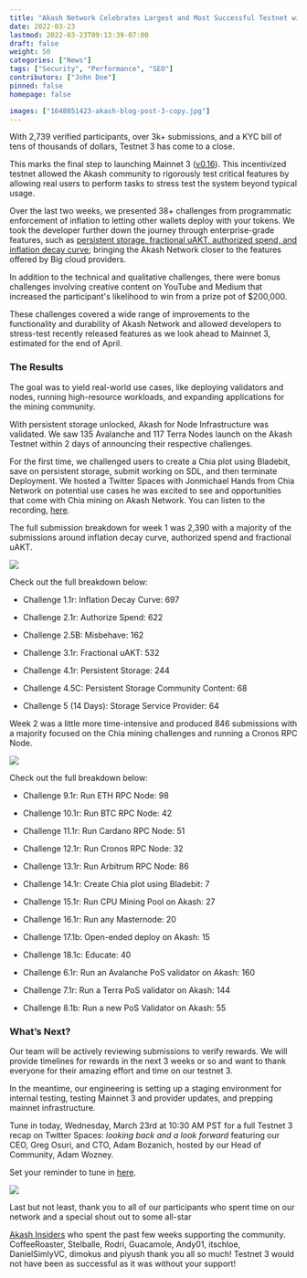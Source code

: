 ```yaml
---
title: "Akash Network Celebrates Largest and Most Successful Testnet with 14k+ Participants  "
date: 2022-03-23
lastmod: 2022-03-23T09:13:39-07:00
draft: false
weight: 50
categories: ["News"]
tags: ["Security", "Performance", "SEO"]
contributors: ["John Doe"]
pinned: false
homepage: false

images: ["1648051423-akash-blog-post-3-copy.jpg"]
---
```

With 2,739 verified participants, over 3k+ submissions, and a KYC bill of tens of thousands of dollars, Testnet 3 has come to a close.

This marks the final step to launching Mainnet 3 ([v0.16](https://github.com/ovrclk/akash/releases)). This incentivized testnet allowed the Akash community to rigorously test critical features by allowing real users to perform tasks to stress test the system beyond typical usage. 

Over the last two weeks, we presented 38+ challenges from programmatic enforcement of inflation to letting other wallets deploy with your tokens. We took the developer further down the journey through enterprise-grade features, such as [persistent storage, fractional uAKT, authorized spend, and inflation decay curve](https://www.youtube.com/playlist?list=PLRgCVoVMln9qa0F5B10wykSlC4KOtXlhM); bringing the Akash Network closer to the features offered by Big cloud providers. 

In addition to the technical and qualitative challenges, there were bonus challenges involving creative content on YouTube and Medium that increased the participant's likelihood to win from a prize pot of $200,000. 

These challenges covered a wide range of improvements to the functionality and durability of Akash Network and allowed developers to stress-test recently released features as we look ahead to Mainnet 3, estimated for the end of April. 

### **The Results**

The goal was to yield real-world use cases, like deploying validators and nodes, running high-resource workloads, and expanding applications for the mining community.

With persistent storage unlocked, Akash for Node Infrastructure was validated. We saw 135 Avalanche and 117 Terra Nodes launch on the Akash Testnet within 2 days of announcing their respective challenges. 

For the first time, we challenged users to create a Chia plot using Bladebit, save on persistent storage, submit working on SDL, and then terminate Deployment. We hosted a Twitter Spaces with Jonmichael Hands from Chia Network on potential use cases he was excited to see and opportunities that come with Chia mining on Akash Network. You can listen to the recording, [here](https://twitter.com/i/spaces/1eaJbNPPOAkJX).

The full submission breakdown for week 1 was 2,390 with a majority of the submissions around inflation decay curve, authorized spend and fractional uAKT.

![](https://www.datocms-assets.com/45776/1648051766-week-1.png)

Check out the full breakdown below: 

*   Challenge 1.1r: Inflation Decay Curve: 697
    
*   Challenge 2.1r: Authorize Spend: 622
    
*   Challenge 2.5B: Misbehave: 162
    
*   Challenge 3.1r: Fractional uAKT: 532
    
*   Challenge 4.1r: Persistent Storage: 244
    
*   Challenge 4.5C: Persistent Storage Community Content: 68
    
*   Challenge 5 (14 Days): Storage Service Provider: 64
    

Week 2 was a little more time-intensive and produced 846 submissions with a majority focused on the Chia mining challenges and running a Cronos RPC Node.

![](https://www.datocms-assets.com/45776/1648051888-week-2.png)

Check out the full breakdown below: 

*   Challenge 9.1r: Run ETH RPC Node: 98
    
*   Challenge 10.1r: Run BTC RPC Node: 42
    
*   Challenge 11.1r: Run Cardano RPC Node: 51
    
*   Challenge 12.1r: Run Cronos RPC Node: 32
    
*   Challenge 13.1r: Run Arbitrum RPC Node: 86
    
*   Challenge 14.1r: Create Chia plot using Bladebit: 7
    
*   Challenge 15.1r: Run CPU Mining Pool on Akash: 27
    
*   Challenge 16.1r: Run any Masternode: 20
    
*   Challenge 17.1b: Open-ended deploy on Akash: 15
    
*   Challenge 18.1c: Educate: 40
    
*   Challenge 6.1r: Run an Avalanche PoS validator on Akash: 160
    
*   Challenge 7.1r: Run a Terra PoS validator on Akash: 144
    
*   Challenge 8.1b: Run a new PoS Validator on Akash: 55
    

### **What’s Next?** 

Our team will be actively reviewing submissions to verify rewards. We will provide timelines for rewards in the next 3 weeks or so and want to thank everyone for their amazing effort and time on our testnet 3. 

In the meantime, our engineering is setting up a staging environment for internal testing, testing Mainnet 3 and provider updates, and prepping mainnet infrastructure. 

Tune in today, Wednesday, March 23rd at 10:30 AM PST for a full Testnet 3 recap on Twitter Spaces: _looking back and a look forward_ featuring our CEO, Greg Osuri, and CTO, Adam Bozanich, hosted by our Head of Community, Adam Wozney. 

Set your reminder to tune in [here](https://twitter.com/i/spaces/1vAxRkgWnArKl). 

![](https://www.datocms-assets.com/45776/1648051972-ts.jpeg)

  
Last but not least, thank you to all of our participants who spent time on our network and a special shout out to some all-star

[Akash Insiders](https://akash.network/community#insiders) who spent the past few weeks supporting the community. CoffeeRoaster, Stelballe, Rodri, Guacamole, Andy01, itschloe, DanielSimlyVC, dimokus and piyush thank you all so much! Testnet 3 would not have been as successful as it was without your support!